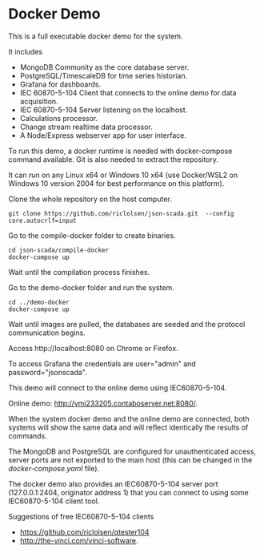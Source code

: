 # Docker Demo

This is a full executable docker demo for the system.

It includes 

* MongoDB Community as the core database server.
* PostgreSQL/TimescaleDB for time series historian.
* Grafana for dashboards.
* IEC 60870-5-104 Client that connects to the online demo for data acquisition.
* IEC 60870-5-104 Server listening on the localhost.
* Calculations processor.
* Change stream realtime data processor.
* A Node/Express webserver app for user interface.

To run this demo, a docker runtime is needed with docker-compose command available. Git is also needed to extract the repository.

It can run on any Linux x64 or Windows 10 x64 (use Docker/WSL2 on Windows 10 version 2004 for best performance on this platform).

Clone the whole repository on the host computer. 

	git clone https://github.com/riclolsen/json-scada.git  --config core.autocrlf=input

Go to the compile-docker folder to create binaries.

	cd json-scada/compile-docker
	docker-compose up

Wait until the compilation process finishes.

Go to the demo-docker folder and run the system.
	
	cd ../demo-docker
	docker-compose up

Wait until images are pulled, the databases are seeded and the protocol communication begins.

Access http://localhost:8080 on Chrome or Firefox.

To access Grafana the credentials are user="admin" and password="jsonscada".

This demo will connect to the online demo using IEC60870-5-104. 

Online demo: http://vmi233205.contaboserver.net:8080/.

When the system docker demo and the online demo are connected, both systems will show the same data and will reflect identically the results of commands.

The MongoDB and PostgreSQL are configured for unauthenticated access, server ports are not exported to the main host (this can be changed in the _docker-compose.yaml_ file).

The docker demo also provides an IEC60870-5-104 server port (127.0.0.1:2404, originator address 1) that you can connect to using some IEC60870-5-104 client tool.

Suggestions of free IEC60870-5-104 clients 

* https://github.com/riclolsen/qtester104
* http://the-vinci.com/vinci-software.
